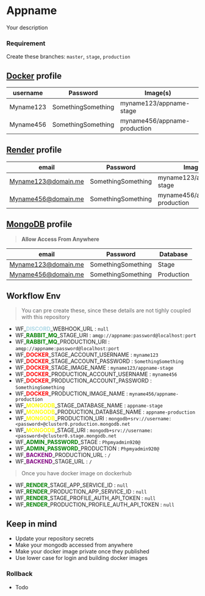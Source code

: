 # Appname

Your description

### Requirement

Create these branches: `master`, `stage`, `production`

## **[Docker](https://hub.docker.com)** profile

| username  | Password           | Image(s)                     |
| --------- | ------------------ | ---------------------------- |
| Myname123 | SomethingSomething | myname123/appname-stage      |
| Myname456 | SomethingSomething | myname456/appname-production |

## **[Render](https://render.com)** profile

| email               | Password           | Image                        |
| ------------------- | ------------------ | ---------------------------- |
| Myname123@domain.me | SomethingSomething | myname123/appname-stage      |
| Myname456@domain.me | SomethingSomething | myname456/appname-production |

## **[MongoDB](https://www.mongodb.com)** profile

> **Allow Access From Anywhere**

| email               | Password           | Database   |
| ------------------- | ------------------ | ---------- |
| Myname123@domain.me | SomethingSomething | Stage      |
| Myname456@domain.me | SomethingSomething | Production |

## Workflow Env

> You can pre create these, since these details are not tighly coupled with this repository

- WF\_<span style="color:lightblue;">**DISCORD**</span>\_WEBHOOK_URL : `null`
- WF\_<span style="color:green;">**RABBIT_MQ**</span>\_STAGE_URI : `amqp://appname:password@localhost:port`
- WF\_<span style="color:green;">**RABBIT_MQ**</span>\_PRODUCTION_URI : `amqp://appname:password@localhost:port`
- WF\_<span style="color:red;">**DOCKER**</span>\_STAGE_ACCOUNT_USERNAME : `myname123`
- WF\_<span style="color:red;">**DOCKER**</span>\_STAGE_ACCOUNT_PASSWORD : `SomethingSomething`
- WF\_<span style="color:red;">**DOCKER**</span>\_STAGE_IMAGE_NAME : `myname123/appname-stage`
- WF\_<span style="color:red;">**DOCKER**</span>\_PRODUCTION_ACCOUNT_USERNAME : `myname456`
- WF\_<span style="color:red;">**DOCKER**</span>\_PRODUCTION_ACCOUNT_PASSWORD : `SomethingSomething`
- WF\_<span style="color:red;">**DOCKER**</span>\_PRODUCTION_IMAGE_NAME : `myname456/appname-production`
- WF\_<span style="color:yellow;">**MONGODB**</span>\_STAGE_DATABASE_NAME : `appname-stage`
- WF\_<span style="color:yellow;">**MONGODB**</span>\_PRODUCTION_DATABASE_NAME : `appname-production`
- WF\_<span style="color:yellow;">**MONGODB**</span>\_PRODUCTION_URI : `mongodb+srv://username:<password>@cluster0.production.mongodb.net`
- WF\_<span style="color:yellow;">**MONGODB**</span>\_STAGE_URI : `mongodb+srv://username:<password>@cluster0.stage.mongodb.net`
- WF\_<span style="color:green;">**ADMIN_PASSWORD**</span>\_STAGE : `Phpmyadmin920@`
- WF\_<span style="color:green;">**ADMIN_PASSWORD**</span>\_PRODUCTION : `Phpmyadmin920@`
- WF\_<span style="color:purple;">**BACKEND**</span>\_PRODUCTION_URL : `/`
- WF\_<span style="color:purple;">**BACKEND**</span>\_STAGE_URL : `/`

> Once you have docker image on dockerhub

- WF\_<span style="color:green;">**RENDER**</span>\_STAGE_APP_SERVICE_ID : `null`
- WF\_<span style="color:green;">**RENDER**</span>\_PRODUCTION_APP_SERVICE_ID : `null`
- WF\_<span style="color:green;">**RENDER**</span>\_STAGE_PROFILE_AUTH_API_TOKEN : `null`
- WF\_<span style="color:green;">**RENDER**</span>\_PRODUCTION_PROFILE_AUTH_API_TOKEN : `null`

## Keep in mind

- Update your repository secrets
- Make your mongodb accessed from anywhere
- Make your docker image private once they published
- Use lower case for login and building docker images

### Rollback

- Todo

